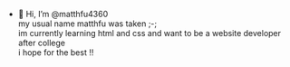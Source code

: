- 👋 Hi, I’m @matthfu4360 <br>
my usual name matthfu was taken ;-; <br>
im currently learning html and css and want to be a website developer after college<br>
i hope for the best !!
<!---
matthfu4360/matthfu4360 is a ✨ special ✨ repository because its `README.md` (this file) appears on your GitHub profile.
You can click the Preview link to take a look at your changes.
--->
